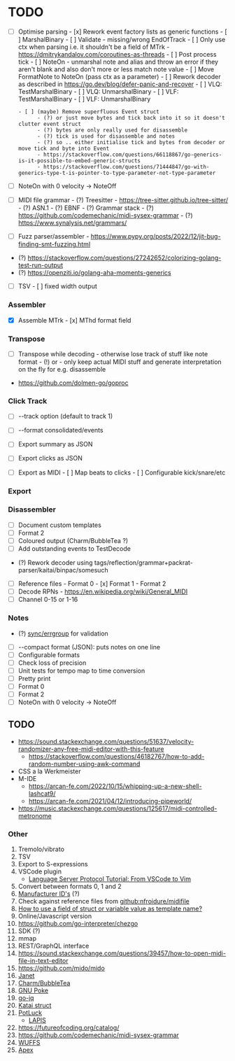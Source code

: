 # TODO

- [ ] Optimise parsing
      - [x] Rework event factory lists as generic functions
            - [ ] MarshalBinary
            - [ ] Validate
                  - missing/wrong EndOfTrack
            - [ ] Only use ctx when parsing i.e. it shouldn't be a field of MTrk
                  - https://dmitrykandalov.com/coroutines-as-threads
      - [ ] Post process tick
      - [ ] NoteOn - unmarshal note and alias and throw an error if they aren't 
            blank and also don't more or less match note value
      - [ ] Move FormatNote to NoteOn (pass ctx as a parameter)
      - [ ] Rework decoder as described in https://go.dev/blog/defer-panic-and-recover
      - [ ] VLQ: TestMarshalBinary
      - [ ] VLQ: UnmarshalBinary
      - [ ] VLF: TestMarshalBinary
      - [ ] VLF: UnmarshalBinary

      - [ ] (maybe) Remove superfluous Event struct
            - (?) or just move bytes and tick back into it so it doesn't clutter event struct
            - (?) bytes are only really used for disassemble
            - (?) tick is used for disassemble and notes
            - (?) so .. either initialise tick and bytes from decoder or move tick and byte into Event
            - https://stackoverflow.com/questions/66118867/go-generics-is-it-possible-to-embed-generic-structs
            - https://stackoverflow.com/questions/71444847/go-with-generics-type-t-is-pointer-to-type-parameter-not-type-parameter


- [ ] NoteOn with 0 velocity -> NoteOff

- [ ] MIDI file grammar
      - (?) Treesitter
            - https://tree-sitter.github.io/tree-sitter/
      - (?) ASN.1
      - (?) EBNF
      - (?) Grammar stack
      - (?) https://github.com/codemechanic/midi-sysex-grammar
      - (?) https://www.synalysis.net/grammars/
      
- [ ] Fuzz parser/assembler
      - https://www.pypy.org/posts/2022/12/jit-bug-finding-smt-fuzzing.html

- (?) https://stackoverflow.com/questions/27242652/colorizing-golang-test-run-output
- (?) https://openziti.io/golang-aha-moments-generics

- [ ] TSV
      - [ ] fixed width output

### Assembler

- [x] Assemble MTrk
      - [x] MThd format field

### Transpose
- [ ] Transpose while decoding - otherwise lose track of stuff like note format
      - (!) or - only keep actual MIDI stuff and generate interpretation on the fly for e.g. disassemble
- https://github.com/dolmen-go/goproc

### Click Track

- [ ] --track option (default to track 1)
- [ ] --format consolidated/events
- [ ] Export summary as JSON
- [ ] Export clicks as JSON
- [ ] Export as MIDI
      - [ ] Map beats to clicks
      - [ ] Configurable kick/snare/etc


### Export

### Disassembler

- [ ] Document custom templates
- [ ] Format 2
- [ ] Coloured output (Charm/BubbleTea ?)
- [ ] Add outstanding events to TestDecode
- (?) Rework decoder using tags/reflection/grammar+packrat-parser/kaitai/binpac/somesuch
- [ ] Reference files
      - Format 0
      - [x] Format 1
      - Format 2
- [ ] Decode RPNs
      - https://en.wikipedia.org/wiki/General_MIDI
- [ ] Channel 0-15 or 1-16

### Notes 

- (?) [sync/errgroup](https://pkg.go.dev/golang.org/x/sync/errgroup) for validation 
- [ ] --compact format (JSON): puts notes on one line
- [ ] Configurable formats
- [ ] Check loss of precision
- [ ] Unit tests for tempo map to time conversion
- [ ] Pretty print
- [ ] Format 0
- [ ] Format 2
- [ ] NoteOn with 0 velocity -> NoteOff

## TODO

- https://sound.stackexchange.com/questions/51637/velocity-randomizer-any-free-midi-editor-with-this-feature
  - https://stackoverflow.com/questions/46182767/how-to-add-random-number-using-awk-command
- CSS a la Werkmeister
- M-IDE
  - https://arcan-fe.com/2022/10/15/whipping-up-a-new-shell-lashcat9/
  - https://arcan-fe.com/2021/04/12/introducing-pipeworld/
- https://music.stackexchange.com/questions/125617/midi-controlled-metronome

### Other

1.  Tremolo/vibrato
2.  TSV
3.  Export to S-expressions
4.  VSCode plugin
    -  [Language Server Protocol Tutorial: From VSCode to Vim](https://www.toptal.com/javascript/language-server-protocol-tutorial)
5.  Convert between formats 0, 1 and 2
6.  [Manufacturer ID's](https://www.midi.org/specifications-old/category/reference-tables) (?)
7.  Check against reference files from [github:nfroidure/midifile](https://github.com/nfroidure/midifile)
8.  [How to use a field of struct or variable value as template name?](https://stackoverflow.com/questions/28830543/how-to-use-a-field-of-struct-or-variable-value-as-template-name)
9. Online/Javascript version
10. https://github.com/go-interpreter/chezgo
12. SDK (?)
13. mmap
14. REST/GraphQL interface
15. https://sound.stackexchange.com/questions/39457/how-to-open-midi-file-in-text-editor
16. https://github.com/mido/mido
17. [Janet](https://janet-lang.org)
18. [Charm/BubbleTea](https://dlvhdr.me/posts/the-renaissance-of-the-command-line)
19. [GNU Poke](https://youtu.be/Nwb_8VJ5ZeQ)
20. [go-jq](https://github.com/itchyny/gojq)
21. [Katai struct](https://kaitai.io/)
22. [PotLuck](https://www.inkandswitch.com/potluck)
    - [LAPIS](http://groups.csail.mit.edu/graphics/lapis/doc/papers.html)
23. https://futureofcoding.org/catalog/
24. https://github.com/codemechanic/midi-sysex-grammar
25. [WUFFS](https://github.com/google/wuffs)
26. [Apex](https://apexlang.io)